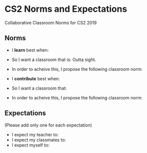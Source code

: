 # CS2 Norms and Expectations
Collaborative Classroom Norms for CS2 2019

## Norms

- I **learn** best when: 
- So I want a classroom that is: Outta sight.
- In order to acheive this, I propose the following classroom norm: 

- I **contribute** best when: 
- So I want a classroom that: 
- In order to acheive this, I propose the following classroom norm: 

## Expectations

(Please add only one for each expectation)
- I expect my teacher to:
- I expect my classmates to:
- I expect myself to:

